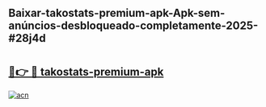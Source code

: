 ## Baixar-takostats-premium-apk-Apk-sem-anúncios-desbloqueado-completamente-2025-#28j4d

# <h2><a href="https://ainizakaria.my?title=takostats-premium-apk&ref=20M">🔗👉 🔴 takostats-premium-apk</a></h2>

[![acn](https://github.com/user-attachments/assets/0f9c940e-d8b0-45ae-aac7-cd30a18b3e1c)](https://ainizakaria.my?title=takostats-premium-apk&ref=20M)

